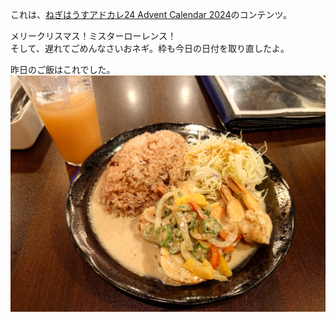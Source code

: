 これは、[ねぎはうすアドカレ24 Advent Calendar 2024](https://adventar.org/calendars/10653)のコンテンツ。

メリークリスマス！ミスターローレンス！  
そして、遅れてごめんなさいおネギ。枠も今日の日付を取り直したよ。  

昨日のご飯はこれでした。    
![昨日のご飯](6eb1d2e0-4145-458f-8519-6215021678f5[1].webp)
